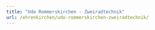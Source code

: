 ```yaml
---
title: "Udo Rommerskirchen - Zweiradtechnik"
url: /ehrenkirchen/udo-rommerskirchen-zweiradtechnik/
---
```


